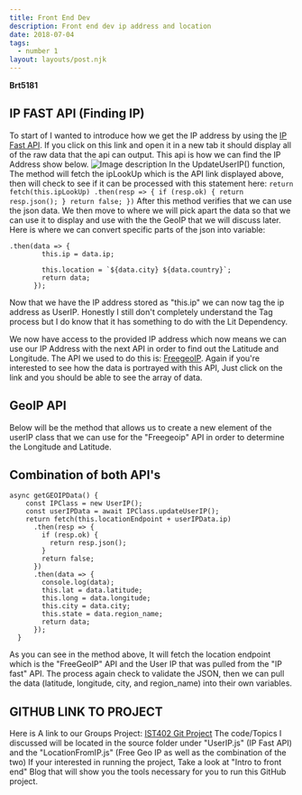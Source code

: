 ```yaml
---
title: Front End Dev 
description: Front end dev ip address and location
date: 2018-07-04
tags:
  - number 1
layout: layouts/post.njk
---
```

**Brt5181**

## IP FAST API (Finding IP)
To start of I wanted to introduce how we get the IP address by using the [IP Fast API](https://ip-fast.com/api/ip/?format=json&location=True). If you click on this link and open it in a new tab it should display all of the raw data that the api can output. This api is how we can find the IP Address show below.
![Image description](https://dev-to-uploads.s3.amazonaws.com/uploads/articles/fbb2wfgy0r7rq4mic4yi.png)
In the UpdateUserIP() function, The method will fetch the ipLookUp which is the API link displayed above, then will check to see if it can be processed with this statement here: 
`
return fetch(this.ipLookUp)
      .then(resp => {
        if (resp.ok) {
          return resp.json();
        }
        return false;
      })
`
After this method verifies that we can use the json data. We then move to where we will pick apart the data so that we can use it to display and use with the the GeoIP that we will discuss later. Here is where we can convert specific parts of the json into variable: 
```
.then(data => {
        this.ip = data.ip;

        this.location = `${data.city} ${data.country}`;
        return data;
      });
```
Now that we have the IP address stored as "this.ip" we can now tag the ip address as UserIP. Honestly I still don't completely understand the Tag process but I do know that it has something to do with the Lit Dependency.

We now have access to the provided IP address which now means we can use our IP Address with the next API in order to find out the Latitude and Longitude. The API we used to do this is: [FreegeoIP](https://freegeoip.app/json/). Again if you're interested to see how the data is portrayed with this API, Just click on the link and you should be able to see the array of data.

## GeoIP API

Below will be the method that allows us to create a new element of the userIP class that we can use for the "Freegeoip" API in order to determine the Longitude and Latitude.

## Combination of both API's

```
async getGEOIPData() {
    const IPClass = new UserIP();
    const userIPData = await IPClass.updateUserIP();
    return fetch(this.locationEndpoint + userIPData.ip)
      .then(resp => {
        if (resp.ok) {
          return resp.json();
        }
        return false;
      })
      .then(data => {
        console.log(data);
        this.lat = data.latitude;
        this.long = data.longitude;
        this.city = data.city;
        this.state = data.region_name;
        return data;
      });
  }
```
As you can see in the method above, It will fetch the location endpoint which is the "FreeGeoIP" API and the User IP that was pulled from the "IP fast" API. The process again check to validate the JSON, then we can pull the data (latitude, longitude, city, and region_name) into their own variables.

## GITHUB LINK TO PROJECT
Here is A link to our Groups Project: [IST402 Git Project](https://github.com/IST402GroupB/ip-project.git) The code/Topics I discussed will be located in the source folder under "UserIP.js" (IP Fast API) and the "LocationFromIP.js" (Free Geo IP as well as the combination of the two)
If your interested in running the project, Take a look at "Intro to front end" Blog that will show you the tools necessary for you to run this GitHub project.